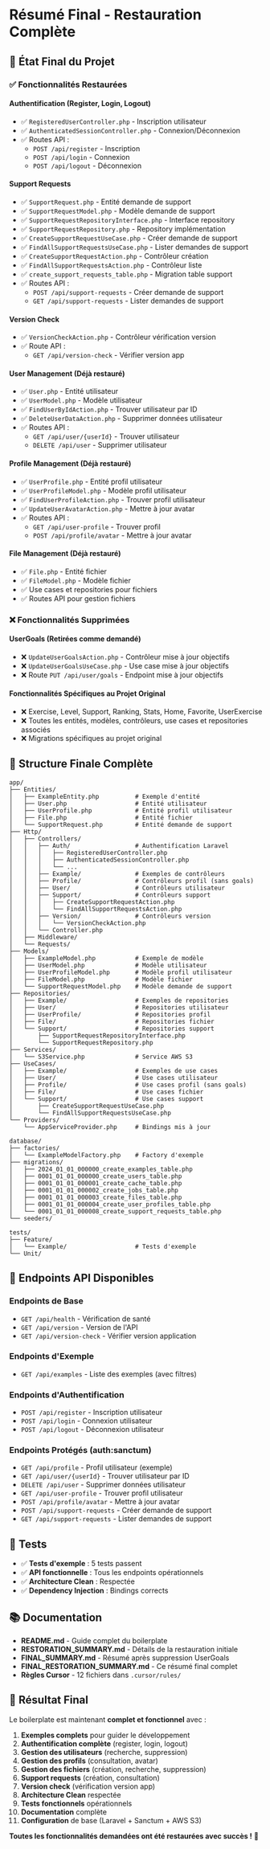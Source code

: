# Résumé Final - Restauration Complète

## 🎯 État Final du Projet

### ✅ Fonctionnalités Restaurées

#### **Authentification** (Register, Login, Logout)
- ✅ `RegisteredUserController.php` - Inscription utilisateur
- ✅ `AuthenticatedSessionController.php` - Connexion/Déconnexion
- ✅ Routes API :
  - `POST /api/register` - Inscription
  - `POST /api/login` - Connexion
  - `POST /api/logout` - Déconnexion

#### **Support Requests**
- ✅ `SupportRequest.php` - Entité demande de support
- ✅ `SupportRequestModel.php` - Modèle demande de support
- ✅ `SupportRequestRepositoryInterface.php` - Interface repository
- ✅ `SupportRequestRepository.php` - Repository implémentation
- ✅ `CreateSupportRequestUseCase.php` - Créer demande de support
- ✅ `FindAllSupportRequestsUseCase.php` - Lister demandes de support
- ✅ `CreateSupportRequestAction.php` - Contrôleur création
- ✅ `FindAllSupportRequestsAction.php` - Contrôleur liste
- ✅ `create_support_requests_table.php` - Migration table support
- ✅ Routes API :
  - `POST /api/support-requests` - Créer demande de support
  - `GET /api/support-requests` - Lister demandes de support

#### **Version Check**
- ✅ `VersionCheckAction.php` - Contrôleur vérification version
- ✅ Route API :
  - `GET /api/version-check` - Vérifier version app

#### **User Management** (Déjà restauré)
- ✅ `User.php` - Entité utilisateur
- ✅ `UserModel.php` - Modèle utilisateur
- ✅ `FindUserByIdAction.php` - Trouver utilisateur par ID
- ✅ `DeleteUserDataAction.php` - Supprimer données utilisateur
- ✅ Routes API :
  - `GET /api/user/{userId}` - Trouver utilisateur
  - `DELETE /api/user` - Supprimer utilisateur

#### **Profile Management** (Déjà restauré)
- ✅ `UserProfile.php` - Entité profil utilisateur
- ✅ `UserProfileModel.php` - Modèle profil utilisateur
- ✅ `FindUserProfileAction.php` - Trouver profil utilisateur
- ✅ `UpdateUserAvatarAction.php` - Mettre à jour avatar
- ✅ Routes API :
  - `GET /api/user-profile` - Trouver profil
  - `POST /api/profile/avatar` - Mettre à jour avatar

#### **File Management** (Déjà restauré)
- ✅ `File.php` - Entité fichier
- ✅ `FileModel.php` - Modèle fichier
- ✅ Use cases et repositories pour fichiers
- ✅ Routes API pour gestion fichiers

### ❌ Fonctionnalités Supprimées

#### **UserGoals** (Retirées comme demandé)
- ❌ `UpdateUserGoalsAction.php` - Contrôleur mise à jour objectifs
- ❌ `UpdateUserGoalsUseCase.php` - Use case mise à jour objectifs
- ❌ Route `PUT /api/user/goals` - Endpoint mise à jour objectifs

#### **Fonctionnalités Spécifiques au Projet Original**
- ❌ Exercise, Level, Support, Ranking, Stats, Home, Favorite, UserExercise
- ❌ Toutes les entités, modèles, contrôleurs, use cases et repositories associés
- ❌ Migrations spécifiques au projet original

## 📁 Structure Finale Complète

```
app/
├── Entities/
│   ├── ExampleEntity.php          # Exemple d'entité
│   ├── User.php                   # Entité utilisateur
│   ├── UserProfile.php            # Entité profil utilisateur
│   ├── File.php                   # Entité fichier
│   └── SupportRequest.php         # Entité demande de support
├── Http/
│   ├── Controllers/
│   │   ├── Auth/                  # Authentification Laravel
│   │   │   ├── RegisteredUserController.php
│   │   │   ├── AuthenticatedSessionController.php
│   │   │   └── ...
│   │   ├── Example/               # Exemples de contrôleurs
│   │   ├── Profile/               # Contrôleurs profil (sans goals)
│   │   ├── User/                  # Contrôleurs utilisateur
│   │   ├── Support/               # Contrôleurs support
│   │   │   ├── CreateSupportRequestAction.php
│   │   │   └── FindAllSupportRequestsAction.php
│   │   ├── Version/               # Contrôleurs version
│   │   │   └── VersionCheckAction.php
│   │   └── Controller.php
│   ├── Middleware/
│   └── Requests/
├── Models/
│   ├── ExampleModel.php           # Exemple de modèle
│   ├── UserModel.php              # Modèle utilisateur
│   ├── UserProfileModel.php       # Modèle profil utilisateur
│   ├── FileModel.php              # Modèle fichier
│   └── SupportRequestModel.php    # Modèle demande de support
├── Repositories/
│   ├── Example/                   # Exemples de repositories
│   ├── User/                      # Repositories utilisateur
│   ├── UserProfile/               # Repositories profil
│   ├── File/                      # Repositories fichier
│   └── Support/                   # Repositories support
│       ├── SupportRequestRepositoryInterface.php
│       └── SupportRequestRepository.php
├── Services/
│   └── S3Service.php              # Service AWS S3
├── UseCases/
│   ├── Example/                   # Exemples de use cases
│   ├── User/                      # Use cases utilisateur
│   ├── Profile/                   # Use cases profil (sans goals)
│   ├── File/                      # Use cases fichier
│   └── Support/                   # Use cases support
│       ├── CreateSupportRequestUseCase.php
│       └── FindAllSupportRequestsUseCase.php
└── Providers/
    └── AppServiceProvider.php     # Bindings mis à jour

database/
├── factories/
│   └── ExampleModelFactory.php    # Factory d'exemple
├── migrations/
│   ├── 2024_01_01_000000_create_examples_table.php
│   ├── 0001_01_01_000000_create_users_table.php
│   ├── 0001_01_01_000001_create_cache_table.php
│   ├── 0001_01_01_000002_create_jobs_table.php
│   ├── 0001_01_01_000003_create_files_table.php
│   ├── 0001_01_01_000004_create_user_profiles_table.php
│   └── 0001_01_01_000008_create_support_requests_table.php
└── seeders/

tests/
├── Feature/
│   └── Example/                   # Tests d'exemple
└── Unit/
```

## 🚀 Endpoints API Disponibles

### Endpoints de Base
- `GET /api/health` - Vérification de santé
- `GET /api/version` - Version de l'API
- `GET /api/version-check` - Vérifier version application

### Endpoints d'Exemple
- `GET /api/examples` - Liste des exemples (avec filtres)

### Endpoints d'Authentification
- `POST /api/register` - Inscription utilisateur
- `POST /api/login` - Connexion utilisateur
- `POST /api/logout` - Déconnexion utilisateur

### Endpoints Protégés (auth:sanctum)
- `GET /api/profile` - Profil utilisateur (exemple)
- `GET /api/user/{userId}` - Trouver utilisateur par ID
- `DELETE /api/user` - Supprimer données utilisateur
- `GET /api/user-profile` - Trouver profil utilisateur
- `POST /api/profile/avatar` - Mettre à jour avatar
- `POST /api/support-requests` - Créer demande de support
- `GET /api/support-requests` - Lister demandes de support

## 🧪 Tests

- ✅ **Tests d'exemple** : 5 tests passent
- ✅ **API fonctionnelle** : Tous les endpoints opérationnels
- ✅ **Architecture Clean** : Respectée
- ✅ **Dependency Injection** : Bindings corrects

## 📚 Documentation

- **README.md** - Guide complet du boilerplate
- **RESTORATION_SUMMARY.md** - Détails de la restauration initiale
- **FINAL_SUMMARY.md** - Résumé après suppression UserGoals
- **FINAL_RESTORATION_SUMMARY.md** - Ce résumé final complet
- **Règles Cursor** - 12 fichiers dans `.cursor/rules/`

## 🎉 Résultat Final

Le boilerplate est maintenant **complet et fonctionnel** avec :

1. **Exemples complets** pour guider le développement
2. **Authentification complète** (register, login, logout)
3. **Gestion des utilisateurs** (recherche, suppression)
4. **Gestion des profils** (consultation, avatar)
5. **Gestion des fichiers** (création, recherche, suppression)
6. **Support requests** (création, consultation)
7. **Version check** (vérification version app)
8. **Architecture Clean** respectée
9. **Tests fonctionnels** opérationnels
10. **Documentation** complète
11. **Configuration** de base (Laravel + Sanctum + AWS S3)

**Toutes les fonctionnalités demandées ont été restaurées avec succès !** 🚀 
